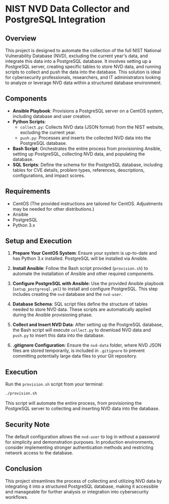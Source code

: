 # NIST NVD Data Collector and PostgreSQL Integration

## Overview

This project is designed to automate the collection of the full NIST National Vulnerability Database (NVD), excluding the current year's data, and integrate this data into a PostgreSQL database. It involves setting up a PostgreSQL server, creating specific tables to store NVD data, and running scripts to collect and push the data into the database. This solution is ideal for cybersecurity professionals, researchers, and IT administrators looking to analyze or leverage NVD data within a structured database environment.

## Components

- **Ansible Playbook**: Provisions a PostgreSQL server on a CentOS system, including database and user creation.
- **Python Scripts**:
  - `collect.py`: Collects NVD data (JSON format) from the NIST website, excluding the current year.
  - `push.py`: Processes and inserts the collected NVD data into the PostgreSQL database.
- **Bash Script**: Orchestrates the entire process from provisioning Ansible, setting up PostgreSQL, collecting NVD data, and populating the database.
- **SQL Scripts**: Define the schema for the PostgreSQL database, including tables for CVE details, problem types, references, descriptions, configurations, and impact scores.

## Requirements

- CentOS (The provided instructions are tailored for CentOS. Adjustments may be needed for other distributions.)
- Ansible
- PostgreSQL
- Python 3.x

## Setup and Execution

1. **Prepare Your CentOS System**:
   Ensure your system is up-to-date and has Python 3.x installed. PostgreSQL will be installed via Ansible.

2. **Install Ansible**:
   Follow the Bash script provided (`provision.sh`) to automate the installation of Ansible and other required components.

3. **Configure PostgreSQL with Ansible**:
   Use the provided Ansible playbook (`setup_postgresql.yml`) to install and configure PostgreSQL. This step includes creating the `nvd` database and the `nvd-user`.

4. **Database Schema**:
   SQL script files define the structure of tables needed to store NVD data. These scripts are automatically applied during the Ansible provisioning phase.

5. **Collect and Insert NVD Data**:
   After setting up the PostgreSQL database, the Bash script will execute `collect.py` to download NVD data and `push.py` to insert this data into the database.

6. **.gitignore Configuration**:
   Ensure the `nvd-data` folder, where NVD JSON files are stored temporarily, is included in `.gitignore` to prevent committing potentially large data files to your Git repository.

## Execution

Run the `provision.sh` script from your terminal:

```bash
./provision.sh
```

This script will automate the entire process, from provisioning the PostgreSQL server to collecting and inserting NVD data into the database.

## Security Note

The default configuration allows the `nvd-user` to log in without a password for simplicity and demonstration purposes. In production environments, consider implementing stronger authentication methods and restricting network access to the database.

## Conclusion

This project streamlines the process of collecting and utilizing NVD data by integrating it into a structured PostgreSQL database, making it accessible and manageable for further analysis or integration into cybersecurity workflows.